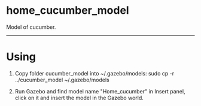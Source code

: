 # home_cucumber_model
Model of cucumber.
***

# Using
1. Copy folder cucumber_model into ~/.gazebo/models:
    sudo cp -r ../cucumber_model ~/.gazebo/models

2. Run Gazebo and find model name "Home_cucumber" in Insert panel, click on it and insert the model in the Gazebo world.
